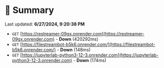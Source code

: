 # 📖 Summary
Last updated: **6/27/2024, 9:20:38 PM**

- `GET` [https://restreamer-09gx.onrender.com](https://restreamer-09gx.onrender.com) - **Down** (420292ms)
- `GET` [https://filestreambot-b5k6.onrender.com/](https://filestreambot-b5k6.onrender.com/) - **Down** (148ms)
- `GET` [https://jupyterlab-python3-12-3.onrender.com](https://jupyterlab-python3-12-3.onrender.com) - **Down** (174ms)
